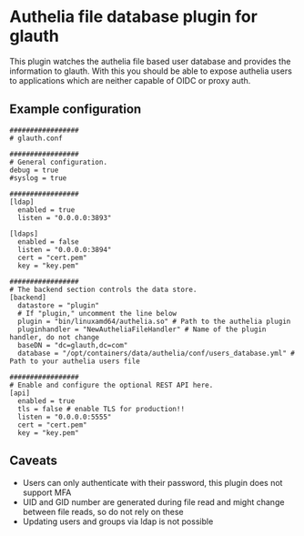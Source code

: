 # Authelia file database plugin for glauth

This plugin watches the authelia file based user database and provides the information
to glauth. With this you should be able to expose authelia users to applications which are
neither capable of OIDC or proxy auth.

## Example configuration

```
#################
# glauth.conf

#################
# General configuration.
debug = true
#syslog = true

#################
[ldap]
  enabled = true
  listen = "0.0.0.0:3893"

[ldaps]
  enabled = false
  listen = "0.0.0.0:3894"
  cert = "cert.pem"
  key = "key.pem"

#################
# The backend section controls the data store.
[backend]
  datastore = "plugin"
  # If "plugin," uncomment the line below
  plugin = "bin/linuxamd64/authelia.so" # Path to the authelia plugin
  pluginhandler = "NewAutheliaFileHandler" # Name of the plugin handler, do not change
  baseDN = "dc=glauth,dc=com"
  database = "/opt/containers/data/authelia/conf/users_database.yml" # Path to your authelia users file

#################
# Enable and configure the optional REST API here.
[api]
  enabled = true
  tls = false # enable TLS for production!!
  listen = "0.0.0.0:5555"
  cert = "cert.pem"
  key = "key.pem"
```

## Caveats

* Users can only authenticate with their password, this plugin does not support MFA
* UID and GID number are generated during file read and might change between file reads, so do not rely on these
* Updating users and groups via ldap is not possible


